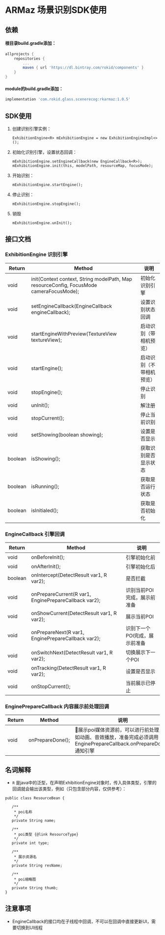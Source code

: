 # ARMaz 场景识别SDK使用

## 依赖
#### 根目录build.gradle添加：
```groovy
allprojects {
    repositories {
        ...
        maven { url 'https://dl.bintray.com/rokid/components' }
    }
}
```
#### module的build.gradle添加：
```groovy
implementation 'com.rokid.glass.scenerecog:rkarmaz:1.0.5'
```


    
## SDK使用
1.  创建识别引擎实例：
    ```
    ExhibitionEngine<R> mExhibitionEngine = new ExhibitionEngineImpl<>();
    ```
2.  初始化识别引擎，设置状态回调：
    ```
    mExhibitionEngine.setEngineCallback(new EngineCallback<R>);
    mExhibitionEngine.init(this, modelPath, resourceMap, focusMode);
    ```
3. 开始识别：
    ```
    mExhibitionEngine.startEngine();
    ```
4. 停止识别：
    ```
    mExhibitionEngine.stopEngine();
    ```
5. 销毁
    ```
    mExhibitionEngine.unInit();
    ```
## 接口文档
### ExhibitionEngine 识别引擎
| Return  | Method                                                                                  | 说明 
|---------|-----------------------------------------------------------------------------------------|----|
| void    | init(Context context, String modelPath, Map resourceConfig, FocusMode cameraFocusMode);| 初始化识别引擎
| void    | setEngineCallback(EngineCallback engineCallback);                                       |设置识别状态回调
| void    | startEngineWithPreview(TextureView textureView);                                        |启动识别（带相机预览）
| void    | startEngine();                                                                          |启动识别（不带相机预览）
| void    | stopEngine();                                                                           |停止识别
| void    | unInit();                                                                               |解注册
| void    | stopCurrent();                                                                          |停止当前识别
| void    | setShowing(boolean showing);                                                            |设置是否显示
| boolean | isShowing();                                                                            |获取识别是否显示状态
| boolean | isRunning();                                                                            |获取是否运行状态
| boolean | isInitialed();                                                                          |获取是否初始化


### EngineCallback<R> 引擎回调
| Return  | Method                                                                                  | 说明 
|---------|-----------------------------------------------------------------------------------------|----|
| void    | onBeforeInit(); | 引擎初始化前
| void    | onAfterInit();                                  | 引擎初始化后
| boolean    | onIntercept(DetectResult var1, R var2); |是否拦截
| void    | onPrepareCurrent(R var1, EnginePrepareCallback var2); | 识别当前POI完成，展示前准备
| void    | onShowCurrent(DetectResult var1, R var2);  | 展示当前POI
| void    | onPrepareNext(R var1, EnginePrepareCallback var2);  | 识别下一个POI完成，展示前准备
| void    | onSwitchNext(DetectResult var1, R var2); | 切换展示下一个POI
| void    | onTracking(DetectResult var1, R var2);  |设置是否显示
| void    | onStopCurrent(); | 当前展示已停止

### EnginePrepareCallback 内容展示前处理回调
| Return  | Method                                                                                  | 说明 
|---------|-----------------------------------------------------------------------------------------|----|
| void    | onPrepareDone();| 展示poi媒体资源前，可以进行前处理，比如动画、音效播放，准备完成必须调用EnginePrepareCallback.onPrepareDone()通知引擎

## 名词解释
 - `R` 是java中的泛型，在声明ExhibitionEngine对象时，传入具体类型，引擎的回调就会输出该类型，例如（只包含部分内容，仅供参考）：
 ```
 public class ResourceBean {

    /**
     * poi名称
     */
    private String name;

    /**
     * poi类型 {@link ResourceType}
     */
    private int type;

    /**
     * 展示资源名
     */
    private String resName;

    /**
     * poi缩略图
     */
    private String thumb;
}
 ```

## 注意事项
- EngineCallback的接口均在子线程中回调，不可以在回调中直接更新UI，需要切换到UI线程